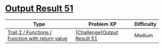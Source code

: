 # [Output Result 51](https://www.codetree.ai/trails/complete/curated-cards/challenge-reading-k201727)

|Type|Problem XP|Difficulty|
|---|---|---|
|[Trail 2 / Functions / Function with return value](https://www.codetree.ai/trail-info/novice-mid/)|[[Challenge]Output Result 51](https://www.codetree.ai/trails/complete/curated-cards/challenge-reading-k201727/)|Medium|

